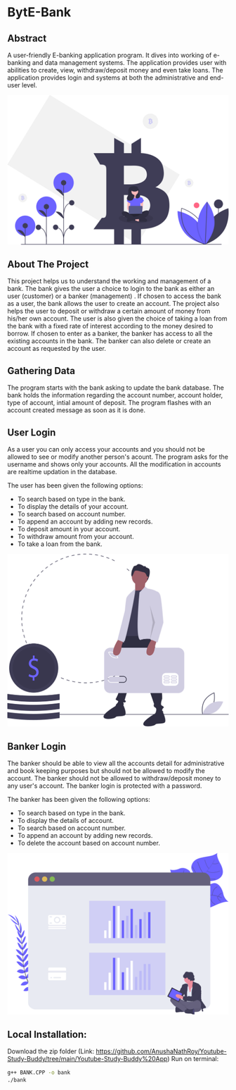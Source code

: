 # BytE-Bank


## Abstract

A user-friendly E-banking application program. It dives into working of e-banking and data management systems. The application provides user with abilities to create, view, withdraw/deposit money and even take loans. The application provides login and systems at both the administrative and end-user level.


![alt text](https://github.com/AnushaNathRoy/Bank-Application/blob/main/Readme-Images/beggining.svg)

## About The Project

This project helps us to understand the working and management of a bank. The bank gives the user a choice to login to the bank as either an user (customer) or a banker (management) . If chosen to access the bank as a user, the bank allows the user to create an account. The project also helps the user to deposit or withdraw a certain amount of money from his/her own account. The user is also given the choice of taking a loan from the bank with a fixed rate of interest according to the money desired to borrow. If chosen to enter as a banker, the banker has access to all the existing accounts in the bank. The banker can also delete or create an account as requested by the user.



## Gathering Data
 The program starts with the bank asking to update the bank database. The bank holds the information regarding the account number, account holder, type of account, intial amount of deposit. The program flashes with an account created message as soon as it is done.



## User Login

As a user you can only access your accounts and you should not be allowed to see or modify another person's acount. The program asks for the username and shows only your accounts. All the modification in accounts are realtime updation in the database.

The user has been given the following options:
  - To search based on type in the bank.
  - To display the details of your account.
  - To search based on account number.
  - To append an account by adding new records.
  - To deposit amount in your account.
  - To withdraw amount from your account.
  - To take a loan from the bank. 
 
![alt text](https://github.com/AnushaNathRoy/Bank-Application/blob/main/Readme-Images/user.svg)


## Banker Login

The banker should be able to view all the accounts detail for administrative and book keeping purposes but should not be allowed to modify the account. The banker should not be allowed to withdraw/deposit money to any user's account. The banker login is protected with a password.

The banker has been given the following options:
- To search based on type in the bank.
- To display the details of account.
- To search based on account number.
- To append an account by adding new records.
- To delete the account based on account number.

![alt text](https://github.com/AnushaNathRoy/Bank-Application/blob/main/Readme-Images/banker.svg)


## Local Installation:

Download the zip folder 
(Link: https://github.com/AnushaNathRoy/Youtube-Study-Buddy/tree/main/Youtube-Study-Buddy%20App)
Run on terminal:
```sh
g++ BANK.CPP -o bank
./bank
```


